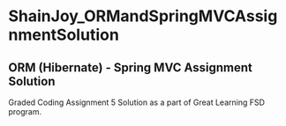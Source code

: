 # ShainJoy_ORMandSpringMVCAssignmentSolution
ORM (Hibernate) - Spring MVC Assignment Solution
------------------------------------

Graded Coding Assignment 5 Solution as a part of Great Learning FSD program.
